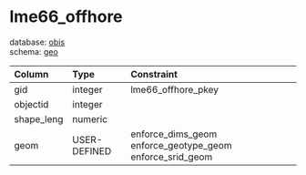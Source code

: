 # lme66_offhore
database: [obis](../)  
schema: [geo](geo)  

|Column|Type|Constraint|
|:---|:---|:---|
|gid|integer|lme66_offhore_pkey |
|objectid|integer||
|shape_leng|numeric||
|geom|USER-DEFINED|enforce_dims_geom enforce_geotype_geom enforce_srid_geom |
